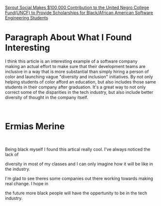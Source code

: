 [Sprout Social Makes $100,000 Contribution to the United Negro College Fund(UNCF) to Provide Scholarships for Black/African American Software Engineering Students](https://martechseries.com/social/social-media-platforms/sprout-social-makes-100000-contribution-to-the-united-negro-college-fund-uncf-to-provide-scholarships-for-black-african-american-software-engineering-students/)

# Paragraph About What I Found Interesting

I think this article is an interesting example of a software company  
making an actual effort to make sure that their development teams are
inclusive in a way that is more substantial than simply hiring a person
of color and launching vague "diversity and inclusion" initiatives. By
not only helping students of color afford an education, but also includes
those same students in their company after graduation. It's a great way 
to not only correct some of the disparities in the tech industry, but also
include better diversity of thought in the company itself.

<br>

<h1> Ermias Merine </h1>

<br>

<p> Being black myself I found this artical really cool. I've always noticed the lack of 

diversity in most of my classes and I can only imagine how it will be like in the industry. 

I'm glad to see theres some companies out there working towards making real change. I hope in 

the future more black people will have the oppertunity to be in the tech industry. </p>  
